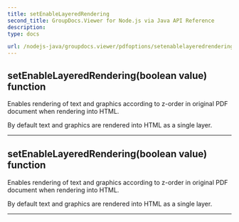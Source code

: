 ```yaml
---
title: setEnableLayeredRendering
second_title: GroupDocs.Viewer for Node.js via Java API Reference
description: 
type: docs

url: /nodejs-java/groupdocs.viewer/pdfoptions/setenablelayeredrendering/
---
```


## setEnableLayeredRendering(boolean value)  function

 Enables rendering of text and graphics according to z-order in original PDF document when rendering into HTML.
 
 By default text and graphics are rendered into HTML as a single layer.
 


---


## setEnableLayeredRendering(boolean value)  function

 Enables rendering of text and graphics according to z-order in original PDF document when rendering into HTML.
 
 By default text and graphics are rendered into HTML as a single layer.
 


---


